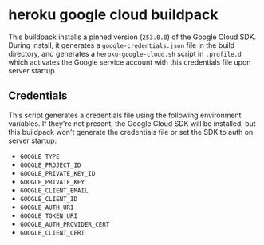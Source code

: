 # heroku google cloud buildpack

This buildpack installs a pinned version (`253.0.0`) of the Google Cloud SDK. During install, it generates a ```google-credentials.json``` file in the build directory, and generates a ```heroku-google-cloud.sh``` script in ```.profile.d``` which activates the Google service account with this credentials file upon server startup.

## Credentials

This script generates a credentials file using the following environment variables. If they're not present, the Google Cloud SDK will be installed, but this buildpack won't generate the credentials file or set the SDK to auth on server startup:

* ```GOOGLE_TYPE```
* ```GOOGLE_PROJECT_ID```
* ```GOOGLE_PRIVATE_KEY_ID```
* ```GOOGLE_PRIVATE_KEY```
* ```GOOGLE_CLIENT_EMAIL```
* ```GOOGLE_CLIENT_ID```
* ```GOOGLE_AUTH_URI```
* ```GOOGLE_TOKEN_URI```
* ```GOOGLE_AUTH_PROVIDER_CERT```
* ```GOOGLE_CLIENT_CERT```
